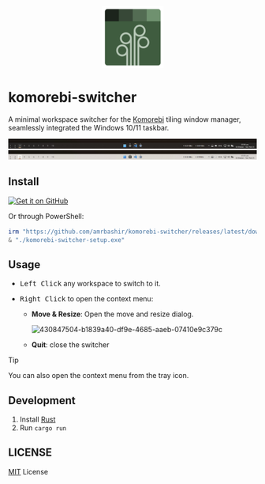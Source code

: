<p align="center"><img src="./assets/icon.svg" width="125" /></p>

# komorebi-switcher

A minimal workspace switcher for the [Komorebi](https://github.com/LGUG2Z/komorebi/) tiling window manager, seamlessly integrated the Windows 10/11 taskbar.

![Image showcasing komorebi switcher in Windows 11 dark mode](.github/image-1.jpg)
![Image showcasing komorebi switcher in Windows 11 light mode](.github/image-2.jpg)

## Install

[<img src='https://github.com/ycngmn/Nobook/blob/e2a7fa98e460ce8ebb241ea1e7bda2ebb33e05c0/images/get-it-on-github.png' alt='Get it on GitHub' height = "90">](https://github.com/amrbashir/komorebi-switcher/releases/latest)

Or through PowerShell:

```powershell
irm "https://github.com/amrbashir/komorebi-switcher/releases/latest/download/komorebi-switcher-setup.exe" -OutFile "komorebi-switcher-setup.exe"
& "./komorebi-switcher-setup.exe"
```

## Usage

- <kbd>Left Click</kbd> any workspace to switch to it.
- <kbd>Right Click</kbd> to open the context menu:

  - **Move & Resize**: Open the move and resize dialog.

    ![430847504-b1839a40-df9e-4685-aaeb-07410e9c379c](https://github.com/user-attachments/assets/20becf18-7e0c-4b9f-9de6-11ac79ef8408)

  - **Quit**: close the switcher

> [!TIP]
> You can also open the context menu from the tray icon.

## Development

1. Install [Rust](https://rustup.rs/)
2. Run `cargo run`

## LICENSE

[MIT](./LICENSE) License
